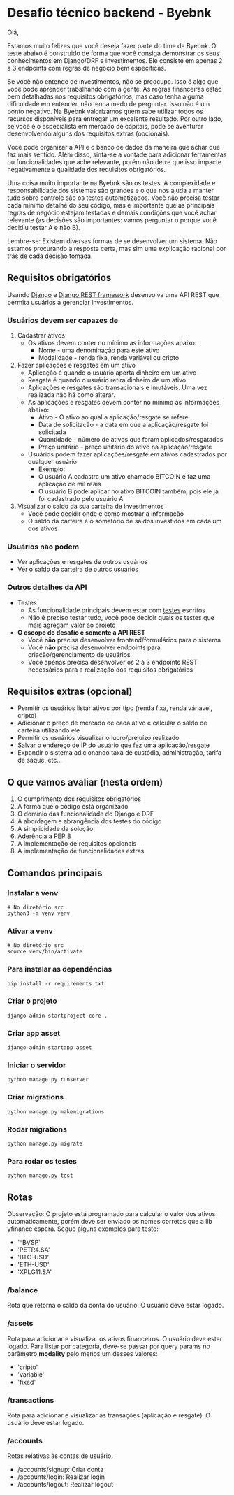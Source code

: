 # Desafio técnico backend - Byebnk

Olá,

Estamos muito felizes que você deseja fazer parte do time da Byebnk. O teste abaixo é construido de
forma que você consiga demonstrar os seus conhecimentos em Django/DRF e investimentos. Ele consiste
em apenas 2 a 3 endpoints com regras de negócio bem específicas.

Se você não entende de investimentos, não se preocupe. Isso é algo que você pode aprender trabalhando
com a gente. As regras financeiras estão bem detalhadas nos requisitos obrigatórios, mas caso tenha
alguma dificuldade em entender, não tenha medo de perguntar. Isso não é um ponto negativo. Na Byebnk
valorizamos quem sabe utilizar todos os recursos disponíveis para entregar um excelente resultado.
Por outro lado, se você é o especialista em mercado de capitais, pode se aventurar desenvolvendo
alguns dos requisitos extras (opcionais).

Você pode organizar a API e o banco de dados da maneira que achar que faz mais sentido. Além disso,
sinta-se a vontade para adicionar ferramentas ou funcionalidades que ache relevante, porém não deixe
que isso impacte negativamente a qualidade dos requisitos obrigatórios.

Uma coisa muito importante na Byebnk são os testes. A complexidade e responsabilidade dos sistemas
são grandes e o que nos ajuda a manter tudo sobre controle são os testes automatizados. Você não
precisa testar cada mínimo detalhe do seu código, mas é importante que as principais regras de
negócio estejam testadas e demais condições que você achar relevante (as decisões são importantes:
vamos perguntar o porque você decidiu testar A e não B).

Lembre-se: Existem diversas formas de se desenvolver um sistema. Não estamos procurando a resposta
certa, mas sim uma explicação racional por trás de cada decisão tomada.

## Requisitos obrigatórios

Usando [Django](https://www.djangoproject.com/) e [Django REST framework](https://www.django-rest-framework.org/)
desenvolva uma API REST que permita usuários a gerenciar investimentos.

### Usuários devem ser capazes de

1. Cadastrar ativos
   - Os ativos devem conter no mínimo as informações abaixo:
     - Nome - uma denominação para este ativo
     - Modalidade - renda fixa, renda variável ou cripto
2. Fazer aplicações e resgates em um ativo
   - Aplicação é quando o usuário aporta dinheiro em um ativo
   - Resgate é quando o usuário retira dinheiro de um ativo
   - Aplicações e resgates são transacionais e imutáveis. Uma vez realizada não há como alterar.
   - As aplicações e resgates devem conter no mínimo as informações abaixo:
     - Ativo - O ativo ao qual a aplicação/resgate se refere
     - Data de solicitação - a data em que a aplicação/resgate foi solicitada
     - Quantidade - número de ativos que foram aplicados/resgatados
     - Preço unitário - preço unitário do ativo na aplicação/resgate
   - Usuários podem fazer aplicações/resgate em ativos cadastrados por qualquer usuário
     - Exemplo:
     - O usuário A cadastra um ativo chamado BITCOIN e faz uma aplicação de mil reais
     - O usuário B pode aplicar no ativo BITCOIN também, pois ele já foi cadastrado pelo usuário A
3. Visualizar o saldo da sua carteira de investimentos
   - Você pode decidir onde e como mostrar a informação
   - O saldo da carteira é o somatório de saldos investidos em cada um dos ativos

### Usuários não podem

- Ver aplicações e resgates de outros usuários
- Ver o saldo da carteira de outros usuários

### Outros detalhes da API

- Testes
  - As funcionalidade principais devem estar com [testes](https://docs.djangoproject.com/en/3.1/topics/testing/) escritos
  - Não é preciso testar tudo, você pode decidir quais os testes que mais agregam valor ao projeto
- **O escopo do desafio é somente a API REST**
  - Você **não** precisa desenvolver frontend/formulários para o sistema
  - Você **não** precisa desenvolver endpoints para criação/gerenciamento de usuários
  - Você apenas precisa desenvolver os 2 a 3 endpoints REST necessários para a realização dos requisitos obrigatórios

## Requisitos extras (opcional)

- Permitir os usuários listar ativos por tipo (renda fixa, renda váriavel, cripto)
- Adicionar o preço de mercado de cada ativo e calcular o saldo de carteira utilizando ele
- Permitir os usuários visualizar o lucro/prejuízo realizado
- Salvar o endereço de IP do usuário que fez uma aplicação/resgate
- Expandir o sistema adicionando taxa de custódia, administração, tarifa de saque, etc...

## O que vamos avaliar (nesta ordem)

1. O cumprimento dos requisitos obrigatórios
2. A forma que o código está organizado
3. O domínio das funcionalidade do Django e DRF
4. A abordagem e abrangência dos testes do código
5. A simplicidade da solução
6. Aderência a [PEP 8](https://duckduckgo.com/?q=pep8)
7. A implementação de requisitos opcionais
8. A implementação de funcionalidades extras

## Comandos principais

### Instalar a venv

```
# No diretório src
python3 -m venv venv
```

### Ativar a venv

```
# No diretório src
source venv/bin/activate
```

### Para instalar as dependências

```
pip install -r requirements.txt
```

### Criar o projeto

```
django-admin startproject core .
```

### Criar app asset

```
django-admin startapp asset
```

### Iniciar o servidor

```
python manage.py runserver
```

### Criar migrations

```
python manage.py makemigrations
```

### Rodar migrations

```
python manage.py migrate
```

### Para rodar os testes

```
python manage.py test
```

## Rotas

Observação: O projeto está programado para calcular o valor dos ativos automaticamente, porém deve ser enviado os nomes corretos que a lib yfinance espera. Segue alguns exemplos para teste:

- '^BVSP'
- 'PETR4.SA'
- 'BTC-USD'
- 'ETH-USD'
- 'XPLG11.SA'

### /balance

Rota que retorna o saldo da conta do usuário. O usuário deve estar logado.

### /assets

Rota para adicionar e visualizar os ativos financeiros. O usuário deve estar logado. Para listar por categoria, deve-se passar por query params no parâmetro **modality** pelo menos um desses valores:

- 'cripto'
- 'variable'
- 'fixed'

### /transactions

Rota para adicionar e visualizar as transações (aplicação e resgate). O usuário deve estar logado.

### /accounts

Rotas relativas às contas de usuário.

- /accounts/signup: Criar conta
- /accounts/login: Realizar login
- /accounts/logout: Realizar logout
